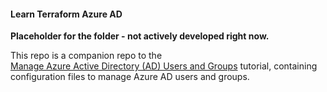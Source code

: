 #### Learn Terraform Azure AD

**Placeholder for the folder - not actively developed right now.**

This repo is a companion repo to the  
[Manage Azure Active Directory (AD) Users and Groups](https://learn.hashicorp.com/tutorials/terraform/azure-ad) tutorial, containing configuration files to manage Azure AD users and groups.
